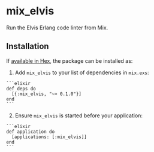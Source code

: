 # mix_elvis

Run the Elvis Erlang code linter from Mix.

## Installation

If [available in Hex](https://hex.pm/docs/publish), the package can be installed as:

  1. Add `mix_elvis` to your list of dependencies in `mix.exs`:

    ```elixir
    def deps do
      [{:mix_elvis, "~> 0.1.0"}]
    end
    ```

  2. Ensure `mix_elvis` is started before your application:

    ```elixir
    def application do
      [applications: [:mix_elvis]]
    end
    ```

